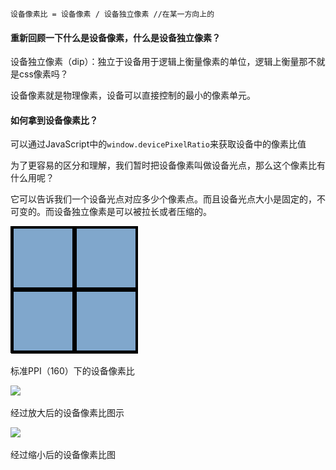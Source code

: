 ```text
设备像素比 = 设备像素 / 设备独立像素 //在某一方向上的
```

#### 重新回顾一下什么是设备像素，什么是设备独立像素？

设备独立像素（dip）：独立于设备用于逻辑上衡量像素的单位，逻辑上衡量那不就是css像素吗？

设备像素就是物理像素，设备可以直接控制的最小的像素单元。

#### 如何拿到设备像素比？

可以通过JavaScript中的`window.devicePixelRatio`来获取设备中的像素比值

为了更容易的区分和理解，我们暂时把设备像素叫做设备光点，那么这个像素比有什么用呢？

它可以告诉我们一个设备光点对应多少个像素点。而且设备光点大小是固定的，不可变的。而设备独立像素是可以被拉长或者压缩的。

![](/assets/csspixels_100.gif)

标准PPI（160）下的设备像素比

  
![](blob:file:///47bc4051-9dba-4c80-b9d5-4d3ef6566db2)

经过放大后的设备像素比图示



![](blob:file:///7f5f0345-2689-4f3f-81a4-ac6db7938e3e)

经过缩小后的设备像素比图  
  


